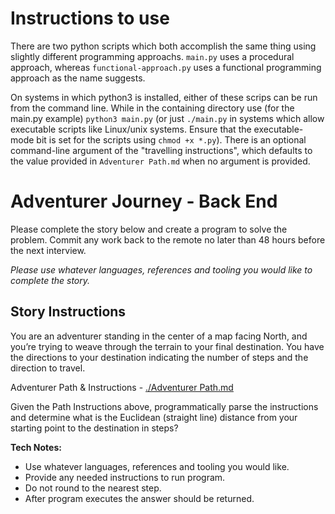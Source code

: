 # Instructions to use
There are two python scripts which both accomplish the same thing using slightly different programming approachs.  `main.py` uses a procedural approach, whereas `functional-approach.py` uses a functional programming approach as the name suggests.

On systems in which python3 is installed, either of these scrips can be run from the command line.  While in the containing directory use (for the main.py example) `python3 main.py` (or just `./main.py` in systems which allow executable scripts like Linux/unix systems.  Ensure that the executable-mode bit is set for the scripts using `chmod +x *.py`).  There is an optional command-line argument of the "travelling instructions", which defaults to the value provided in `Adventurer Path.md` when no argument is provided.



# Adventurer Journey - Back End
Please complete the story below and create a program to solve the problem. Commit any work back to the remote no later than 48 hours before the next interview.

*Please use whatever languages, references and tooling you would like to complete the story.*

## Story Instructions
You are an adventurer standing in the center of a map facing North, and you’re trying to weave through the terrain to your final destination. You have the directions to your destination indicating the number of steps and the direction to travel.

Adventurer Path & Instructions - [./Adventurer Path.md](./Adventurer%20Path.md)

Given the Path Instructions above, programmatically parse the instructions and determine what is the Euclidean (straight line) distance from your starting point to the destination in steps?

**Tech Notes:**
- Use whatever languages, references and tooling you would like.
- Provide any needed instructions to run program.
- Do not round to the nearest step.
- After program executes the answer should be returned.
